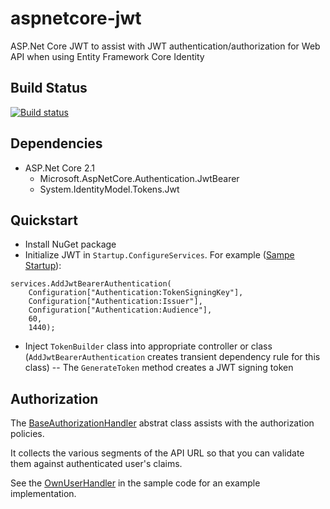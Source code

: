 # aspnetcore-jwt
ASP.Net Core JWT to assist with JWT authentication/authorization for Web API when using Entity Framework Core Identity

## Build Status
[![Build status](https://saji.visualstudio.com/Open%20Source/_apis/build/status/aspnetcore-jwt-import)](https://saji.visualstudio.com/Open%20Source/_build/latest?definitionId=24)

## Dependencies
- ASP.Net Core 2.1
  - Microsoft.AspNetCore.Authentication.JwtBearer
  - System.IdentityModel.Tokens.Jwt

## Quickstart
- Install NuGet package
- Initialize JWT in `Startup.ConfigureServices`.  For example ([Sampe Startup](/sample/AspNetCore.Jwt.Sample/Startup.cs)):
```
services.AddJwtBearerAuthentication(
    Configuration["Authentication:TokenSigningKey"],
    Configuration["Authentication:Issuer"],
    Configuration["Authentication:Audience"],
    60,
    1440);
```
- Inject `TokenBuilder` class into appropriate controller or class (`AddJwtBearerAuthentication` creates transient dependency rule for this class)
-- The `GenerateToken` method creates a JWT signing token

## Authorization
The [BaseAuthorizationHandler](/src/AspNetCore.Jwt/BaseAuthorizationHandler.cs) abstrat class assists with the authorization policies.

It collects the various segments of the API URL so that you can validate them against authenticated user's claims.

See the [OwnUserHandler](/sample/AspNetCore.Jwt.Sample/Logic/OwnUserHandler.cs) in the sample code for an example implementation.